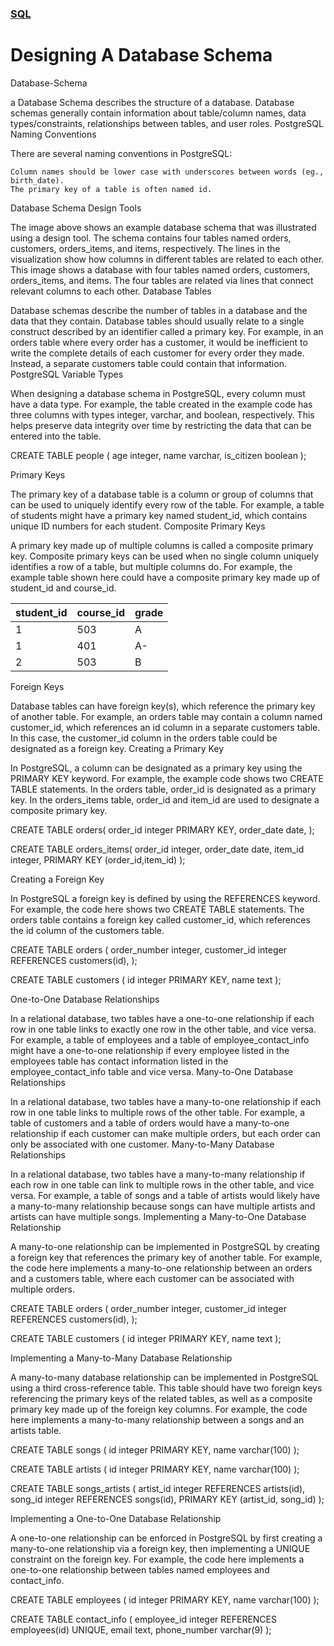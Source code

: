 ### [SQL](./README.md)
# Designing A Database Schema

Database-Schema

a Database Schema describes the structure of a database. Database schemas generally contain information about table/column names, data types/constraints, relationships between tables, and user roles.
PostgreSQL Naming Conventions

There are several naming conventions in PostgreSQL:

    Column names should be lower case with underscores between words (eg., birth_date).
    The primary key of a table is often named id.

Database Schema Design Tools

The image above shows an example database schema that was illustrated using a design tool. The schema contains four tables named orders, customers, orders_items, and items, respectively. The lines in the visualization show how columns in different tables are related to each other.
This image shows a database with four tables named orders, customers, orders_items, and items. The four tables are related via lines that connect relevant columns to each other.
Database Tables

Database schemas describe the number of tables in a database and the data that they contain. Database tables should usually relate to a single construct described by an identifier called a primary key. For example, in an orders table where every order has a customer, it would be inefficient to write the complete details of each customer for every order they made. Instead, a separate customers table could contain that information.
PostgreSQL Variable Types

When designing a database schema in PostgreSQL, every column must have a data type. For example, the table created in the example code has three columns with types integer, varchar, and boolean, respectively. This helps preserve data integrity over time by restricting the data that can be entered into the table.

CREATE TABLE people (
    age integer,
    name varchar,
    is_citizen boolean
);

Primary Keys

The primary key of a database table is a column or group of columns that can be used to uniquely identify every row of the table. For example, a table of students might have a primary key named student_id, which contains unique ID numbers for each student.
Composite Primary Keys

A primary key made up of multiple columns is called a composite primary key. Composite primary keys can be used when no single column uniquely identifies a row of a table, but multiple columns do. For example, the example table shown here could have a composite primary key made up of student_id and course_id.

| student_id| course_id | grade |
|-----------|-----------|-------|
| 1         | 503       | A     |
| 1         | 401       | A-    |
| 2         | 503       | B     |

Foreign Keys

Database tables can have foreign key(s), which reference the primary key of another table. For example, an orders table may contain a column named customer_id, which references an id column in a separate customers table. In this case, the customer_id column in the orders table could be designated as a foreign key.
Creating a Primary Key

In PostgreSQL, a column can be designated as a primary key using the PRIMARY KEY keyword. For example, the example code shows two CREATE TABLE statements. In the orders table, order_id is designated as a primary key. In the orders_items table, order_id and item_id are used to designate a composite primary key.

CREATE TABLE orders(
order_id integer PRIMARY KEY,
order_date date,
);

CREATE TABLE orders_items(
order_id integer,
order_date date,
item_id integer,
PRIMARY KEY (order_id,item_id)
);

Creating a Foreign Key

In PostgreSQL a foreign key is defined by using the REFERENCES keyword. For example, the code here shows two CREATE TABLE statements. The orders table contains a foreign key called customer_id, which references the id column of the customers table.

CREATE TABLE orders (
  order_number integer, 
  customer_id integer REFERENCES customers(id),
);

CREATE TABLE customers (
  id integer PRIMARY KEY,
  name text
);

One-to-One Database Relationships

In a relational database, two tables have a one-to-one relationship if each row in one table links to exactly one row in the other table, and vice versa. For example, a table of employees and a table of employee_contact_info might have a one-to-one relationship if every employee listed in the employees table has contact information listed in the employee_contact_info table and vice versa.
Many-to-One Database Relationships

In a relational database, two tables have a many-to-one relationship if each row in one table links to multiple rows of the other table. For example, a table of customers and a table of orders would have a many-to-one relationship if each customer can make multiple orders, but each order can only be associated with one customer.
Many-to-Many Database Relationships

In a relational database, two tables have a many-to-many relationship if each row in one table can link to multiple rows in the other table, and vice versa. For example, a table of songs and a table of artists would likely have a many-to-many relationship because songs can have multiple artists and artists can have multiple songs.
Implementing a Many-to-One Database Relationship

A many-to-one relationship can be implemented in PostgreSQL by creating a foreign key that references the primary key of another table. For example, the code here implements a many-to-one relationship between an orders and a customers table, where each customer can be associated with multiple orders.

CREATE TABLE orders (
  order_number integer, 
  customer_id integer REFERENCES customers(id),
);

CREATE TABLE customers (
  id integer PRIMARY KEY,
  name text
);

Implementing a Many-to-Many Database Relationship

A many-to-many database relationship can be implemented in PostgreSQL using a third cross-reference table. This table should have two foreign keys referencing the primary keys of the related tables, as well as a composite primary key made up of the foreign key columns. For example, the code here implements a many-to-many relationship between a songs and an artists table.

CREATE TABLE songs (
  id integer PRIMARY KEY, 
  name varchar(100)
);

CREATE TABLE artists (
  id integer PRIMARY KEY, 
  name varchar(100)
);

CREATE TABLE songs_artists (
  artist_id integer REFERENCES artists(id), 
  song_id integer REFERENCES songs(id),
  PRIMARY KEY (artist_id, song_id)
);

Implementing a One-to-One Database Relationship

A one-to-one relationship can be enforced in PostgreSQL by first creating a many-to-one relationship via a foreign key, then implementing a UNIQUE constraint on the foreign key. For example, the code here implements a one-to-one relationship between tables named employees and contact_info.

CREATE TABLE employees (
  id integer PRIMARY KEY, 
  name varchar(100)
);

CREATE TABLE contact_info (
  employee_id integer REFERENCES employees(id) UNIQUE,
  email text,
  phone_number varchar(9)
);
